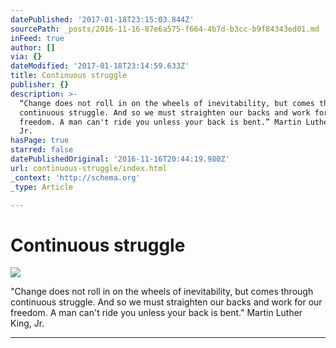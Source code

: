 ```yaml
---
datePublished: '2017-01-18T23:15:03.844Z'
sourcePath: _posts/2016-11-16-87e6a575-f664-4b7d-b3cc-b9f84343ed01.md
inFeed: true
author: []
via: {}
dateModified: '2017-01-18T23:14:59.633Z'
title: Continuous struggle
publisher: {}
description: >-
  “Change does not roll in on the wheels of inevitability, but comes through
  continuous struggle. And so we must straighten our backs and work for our
  freedom. A man can't ride you unless your back is bent.” Martin Luther King,
  Jr.
hasPage: true
starred: false
datePublishedOriginal: '2016-11-16T20:44:19.980Z'
url: continuous-struggle/index.html
_context: 'http://schema.org'
_type: Article

---
```

# Continuous struggle
![](https://the-grid-user-content.s3-us-west-2.amazonaws.com/12062a37-482a-4d67-81fd-802d10c2ae4b.png)

"Change does not roll in on the wheels of inevitability, but comes through continuous struggle. And so we must straighten our backs and work for our freedom. A man can't ride you unless your back is bent." Martin Luther King, Jr.

---